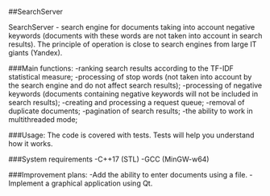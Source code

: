 ##SearchServer

SearchServer - search engine for documents taking into account negative keywords (documents with these words are not taken into account in search results). The principle of operation is close to search engines from large IT giants (Yandex).

###Main functions:
-ranking search results according to the TF-IDF statistical measure;
-processing of stop words (not taken into account by the search engine and do not affect search results);
-processing of negative keywords (documents containing negative keywords will not be included in search results);
-creating and processing a request queue;
-removal of duplicate documents;
-pagination of search results;
-the ability to work in multithreaded mode;

###Usage:
The code is covered with tests. Tests will help you understand how it works.

###System requirements
-C++17 (STL)
-GCC (MinGW-w64)

###Improvement plans:
-Add the ability to enter documents using a file.
-Implement a graphical application using Qt.
